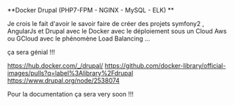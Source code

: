**Docker Drupal (PHP7-FPM - NGINX - MySQL - ELK)
**

Je crois le fait d'avoir le savoir faire de créer des projets symfony2 , AngularJs et Drupal avec le Docker avec le déploiement sous un Cloud Aws ou GCloud avec le phénomène Load Balancing ...


ça sera génial !!!

https://hub.docker.com/_/drupal/
https://github.com/docker-library/official-images/pulls?q=label%3Alibrary%2Fdrupal
https://www.drupal.org/node/2538074


Pour la documentation ça sera very soon !!!